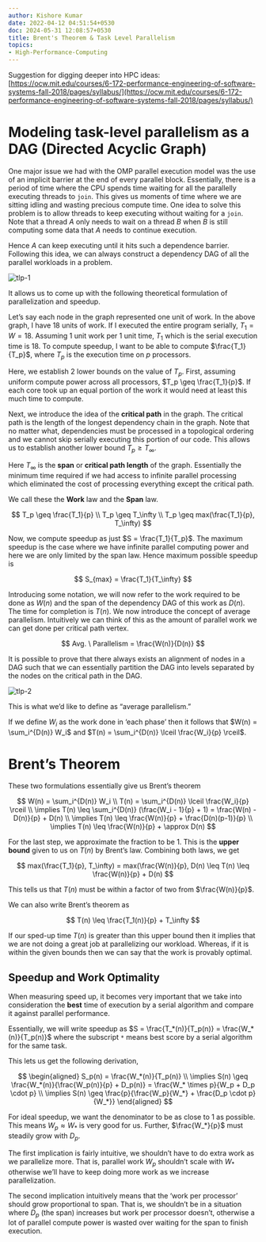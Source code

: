 ```yaml
---
author: Kishore Kumar
date: 2022-04-12 04:51:54+0530
doc: 2024-05-31 12:08:57+0530
title: Brent's Theorem & Task Level Parallelism
topics:
- High-Performance-Computing
---
```

Suggestion for digging deeper into HPC ideas: [https://ocw.mit.edu/courses/6-172-performance-engineering-of-software-systems-fall-2018/pages/syllabus/](https://ocw.mit.edu/courses/6-172-performance-engineering-of-software-systems-fall-2018/pages/syllabus/)
# Modeling task-level parallelism as a DAG (Directed Acyclic Graph)

One major issue we had with the OMP parallel execution model was the use of an implicit barrier at the end of every parallel block. Essentially, there is a period of time where the CPU spends time waiting for all the parallelly executing threads to `join`. This gives us moments of time where we are sitting idling and wasting precious compute time. One idea to solve this problem is to allow threads to keep executing without waiting for a `join`. Note that a thread $A$ only needs to wait on a thread $B$ when $B$ is still computing some data that $A$ needs to continue execution.

Hence $A$ can keep executing until it hits such a dependence barrier. Following this idea, we can always construct a dependency DAG of all the parallel workloads in a problem.

![tlp-1](/images/tlp-1.png)


It allows us to come up with the following theoretical formulation of parallelization and speedup.

Let’s say each node in the graph represented one unit of work. In the above graph, I have $18$ units of work. If I executed the entire program serially, $T_1 = W = 18$. Assuming 1 unit work per 1 unit time, $T_1$ which is the serial execution time is $18$. To compute speedup, I want to be able to compute $\frac{T_1}{T_p}$, where $T_p$ is the execution time on $p$ processors.

Here, we establish 2 lower bounds on the value of $T_p$. First, assuming uniform compute power across all processors, $T_p \geq \frac{T_1}{p}$. If each core took up an equal portion of the work it would need at least this much time to compute.

Next, we introduce the idea of the **critical path** in the graph. The critical path is the length of the longest dependency chain in the graph. Note that no matter what, dependencies must be processed in a topological ordering and we cannot skip serially executing this portion of our code. This allows us to establish another lower bound $T_p \geq T_\infty$.

Here $T_\infty$ is the **span** or **critical path length** of the graph. Essentially the minimum time required if we had access to infinite parallel processing which eliminated the cost of processing everything except the critical path.

We call these the **Work** law and the **Span** law.

$$ T_p \geq \frac{T_1}{p} \\ T_p \geq T_\infty \\ T_p \geq max(\frac{T_1}{p}, T_\infty) $$

Now, we compute speedup as just $S = \frac{T_1}{T_p}$. The maximum speedup is the case where we have infinite parallel computing power and here we are only limited by the span law. Hence maximum possible speedup is

$$ S_{max} = \frac{T_1}{T_\infty} $$

Introducing some notation, we will now refer to the work required to be done as $W(n)$ and the span of the dependency DAG of this work as $D(n)$. The time for completion is $T(n)$. We now introduce the concept of average parallelism. Intuitively we can think of this as the amount of parallel work we can get done per critical path vertex.

$$ Avg. \ Parallelism = \frac{W(n)}{D(n)} $$

It is possible to prove that there always exists an alignment of nodes in a DAG such that we can essentially partition the DAG into levels separated by the nodes on the critical path in the DAG.

![tlp-2](/images/tlp-2.png)


This is what we’d like to define as “average parallelism.”

If we define $W_i$ as the work done in ‘each phase’ then it follows that $W(n) = \sum_i^{D(n)} W_i$ and $T(n) = \sum_i^{D(n)} \lceil \frac{W_i}{p} \rceil$.

# Brent’s Theorem

These two formulations essentially give us Brent’s theorem

$$ W(n) = \sum_i^{D(n)} W_i \\ T(n) = \sum_i^{D(n)} \lceil \frac{W_i}{p} \rceil \\ \implies T(n) \leq \sum_i^{D(n)} (\frac{W_i - 1}{p} + 1) = \frac{W(n) - D(n)}{p} + D(n) \\ \implies T(n) \leq \frac{W(n)}{p} + \frac{D(n)(p-1)}{p} \\ \implies T(n) \leq \frac{W(n)}{p} + \approx D(n) $$

For the last step, we approximate the fraction to be $1$. This is the **upper bound** given to us on $T(n)$ by Brent’s law. Combining both laws, we get

$$ max(\frac{T_1}{p}, T_\infty) = max(\frac{W(n)}{p}, D(n) \leq T(n) \leq \frac{W(n)}{p} + D(n) $$

This tells us that $T(n)$ must be within a factor of two from $\frac{W(n)}{p}$.

We can also write Brent’s theorem as

$$ T(n) \leq \frac{T_1(n)}{p} + T_\infty $$

If our sped-up time $T(n)$ is greater than this upper bound then it implies that we are not doing a great job at parallelizing our workload. Whereas, if it is within the given bounds then we can say that the work is provably optimal.

## Speedup and Work Optimality

When measuring speed up, it becomes very important that we take into consideration the **best** time of execution by a serial algorithm and compare it against parallel performance.

Essentially, we will write speedup as $S = \frac{T_*(n)}{T_p(n)} = \frac{W_*(n)}{T_p(n)}$ where the subscript `*` means best score by a serial algorithm for the same task.

This lets us get the following derivation,

$$
\begin{aligned}
S_p(n) = \frac{W_*(n)}{T_p(n)} \\ \implies S(n) \geq \frac{W_*(n)}{\frac{W_p(n)}{p} + D_p(n)} = \frac{W_* \times p}{W_p + D_p \cdot p} \\ \implies S(n) \geq \frac{p}{\frac{W_p}{W_*} + \frac{D_p \cdot p}{W_*}}
\end{aligned}
$$

For ideal speedup, we want the denominator to be as close to 1 as possible. This means $W_p \approx W_*$ is very good for us. Further, $\frac{W_*}{p}$ must steadily grow with $D_p$.

The first implication is fairly intuitive, we shouldn’t have to do extra work as we parallelize more. That is, parallel work $W_p$ shouldn’t scale with $W_*$ otherwise we’ll have to keep doing more work as we increase parallelization.

The second implication intuitively means that the ‘work per processor’ should grow proportional to span. That is, we shouldn’t be in a situation where $D_p$ (the span) increases but work per processor doesn’t, otherwise a lot of parallel compute power is wasted over waiting for the span to finish execution.